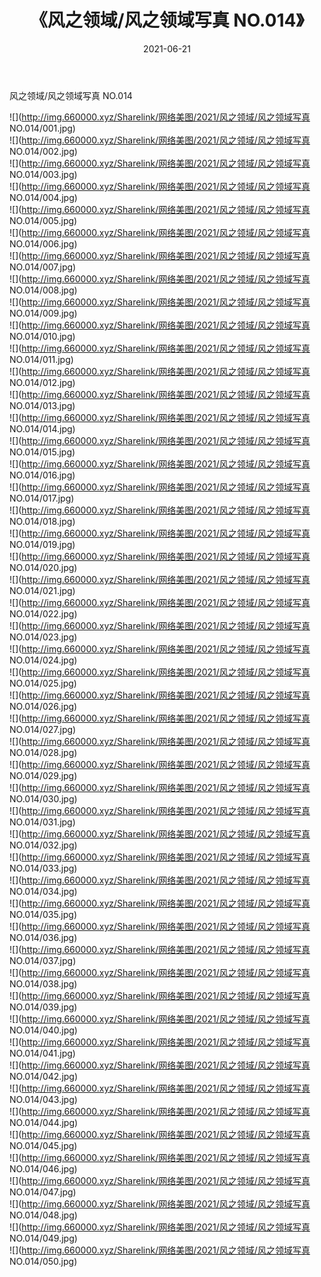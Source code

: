 ﻿---
layout: post
title:  《风之领域/风之领域写真 NO.014》
date:   2021-06-21
img: http://img.660000.xyz/Sharelink/网络美图/2021/风之领域/风之领域写真 NO.014/000.jpg
categories: [美女, 清纯, 唯美]
---

风之领域/风之领域写真 NO.014

 ![](http://img.660000.xyz/Sharelink/网络美图/2021/风之领域/风之领域写真 NO.014/001.jpg) <br>![](http://img.660000.xyz/Sharelink/网络美图/2021/风之领域/风之领域写真 NO.014/002.jpg) <br>![](http://img.660000.xyz/Sharelink/网络美图/2021/风之领域/风之领域写真 NO.014/003.jpg) <br>![](http://img.660000.xyz/Sharelink/网络美图/2021/风之领域/风之领域写真 NO.014/004.jpg) <br>![](http://img.660000.xyz/Sharelink/网络美图/2021/风之领域/风之领域写真 NO.014/005.jpg) <br>![](http://img.660000.xyz/Sharelink/网络美图/2021/风之领域/风之领域写真 NO.014/006.jpg) <br>![](http://img.660000.xyz/Sharelink/网络美图/2021/风之领域/风之领域写真 NO.014/007.jpg) <br>![](http://img.660000.xyz/Sharelink/网络美图/2021/风之领域/风之领域写真 NO.014/008.jpg) <br>![](http://img.660000.xyz/Sharelink/网络美图/2021/风之领域/风之领域写真 NO.014/009.jpg) <br>![](http://img.660000.xyz/Sharelink/网络美图/2021/风之领域/风之领域写真 NO.014/010.jpg) <br>![](http://img.660000.xyz/Sharelink/网络美图/2021/风之领域/风之领域写真 NO.014/011.jpg) <br>![](http://img.660000.xyz/Sharelink/网络美图/2021/风之领域/风之领域写真 NO.014/012.jpg) <br>![](http://img.660000.xyz/Sharelink/网络美图/2021/风之领域/风之领域写真 NO.014/013.jpg) <br>![](http://img.660000.xyz/Sharelink/网络美图/2021/风之领域/风之领域写真 NO.014/014.jpg) <br>![](http://img.660000.xyz/Sharelink/网络美图/2021/风之领域/风之领域写真 NO.014/015.jpg) <br>![](http://img.660000.xyz/Sharelink/网络美图/2021/风之领域/风之领域写真 NO.014/016.jpg) <br>![](http://img.660000.xyz/Sharelink/网络美图/2021/风之领域/风之领域写真 NO.014/017.jpg) <br>![](http://img.660000.xyz/Sharelink/网络美图/2021/风之领域/风之领域写真 NO.014/018.jpg) <br>![](http://img.660000.xyz/Sharelink/网络美图/2021/风之领域/风之领域写真 NO.014/019.jpg) <br>![](http://img.660000.xyz/Sharelink/网络美图/2021/风之领域/风之领域写真 NO.014/020.jpg) <br>![](http://img.660000.xyz/Sharelink/网络美图/2021/风之领域/风之领域写真 NO.014/021.jpg) <br>![](http://img.660000.xyz/Sharelink/网络美图/2021/风之领域/风之领域写真 NO.014/022.jpg) <br>![](http://img.660000.xyz/Sharelink/网络美图/2021/风之领域/风之领域写真 NO.014/023.jpg) <br>![](http://img.660000.xyz/Sharelink/网络美图/2021/风之领域/风之领域写真 NO.014/024.jpg) <br>![](http://img.660000.xyz/Sharelink/网络美图/2021/风之领域/风之领域写真 NO.014/025.jpg) <br>![](http://img.660000.xyz/Sharelink/网络美图/2021/风之领域/风之领域写真 NO.014/026.jpg) <br>![](http://img.660000.xyz/Sharelink/网络美图/2021/风之领域/风之领域写真 NO.014/027.jpg) <br>![](http://img.660000.xyz/Sharelink/网络美图/2021/风之领域/风之领域写真 NO.014/028.jpg) <br>![](http://img.660000.xyz/Sharelink/网络美图/2021/风之领域/风之领域写真 NO.014/029.jpg) <br>![](http://img.660000.xyz/Sharelink/网络美图/2021/风之领域/风之领域写真 NO.014/030.jpg) <br>![](http://img.660000.xyz/Sharelink/网络美图/2021/风之领域/风之领域写真 NO.014/031.jpg) <br>![](http://img.660000.xyz/Sharelink/网络美图/2021/风之领域/风之领域写真 NO.014/032.jpg) <br>![](http://img.660000.xyz/Sharelink/网络美图/2021/风之领域/风之领域写真 NO.014/033.jpg) <br>![](http://img.660000.xyz/Sharelink/网络美图/2021/风之领域/风之领域写真 NO.014/034.jpg) <br>![](http://img.660000.xyz/Sharelink/网络美图/2021/风之领域/风之领域写真 NO.014/035.jpg) <br>![](http://img.660000.xyz/Sharelink/网络美图/2021/风之领域/风之领域写真 NO.014/036.jpg) <br>![](http://img.660000.xyz/Sharelink/网络美图/2021/风之领域/风之领域写真 NO.014/037.jpg) <br>![](http://img.660000.xyz/Sharelink/网络美图/2021/风之领域/风之领域写真 NO.014/038.jpg) <br>![](http://img.660000.xyz/Sharelink/网络美图/2021/风之领域/风之领域写真 NO.014/039.jpg) <br>![](http://img.660000.xyz/Sharelink/网络美图/2021/风之领域/风之领域写真 NO.014/040.jpg) <br>![](http://img.660000.xyz/Sharelink/网络美图/2021/风之领域/风之领域写真 NO.014/041.jpg) <br>![](http://img.660000.xyz/Sharelink/网络美图/2021/风之领域/风之领域写真 NO.014/042.jpg) <br>![](http://img.660000.xyz/Sharelink/网络美图/2021/风之领域/风之领域写真 NO.014/043.jpg) <br>![](http://img.660000.xyz/Sharelink/网络美图/2021/风之领域/风之领域写真 NO.014/044.jpg) <br>![](http://img.660000.xyz/Sharelink/网络美图/2021/风之领域/风之领域写真 NO.014/045.jpg) <br>![](http://img.660000.xyz/Sharelink/网络美图/2021/风之领域/风之领域写真 NO.014/046.jpg) <br>![](http://img.660000.xyz/Sharelink/网络美图/2021/风之领域/风之领域写真 NO.014/047.jpg) <br>![](http://img.660000.xyz/Sharelink/网络美图/2021/风之领域/风之领域写真 NO.014/048.jpg) <br>![](http://img.660000.xyz/Sharelink/网络美图/2021/风之领域/风之领域写真 NO.014/049.jpg) <br>![](http://img.660000.xyz/Sharelink/网络美图/2021/风之领域/风之领域写真 NO.014/050.jpg) <br>